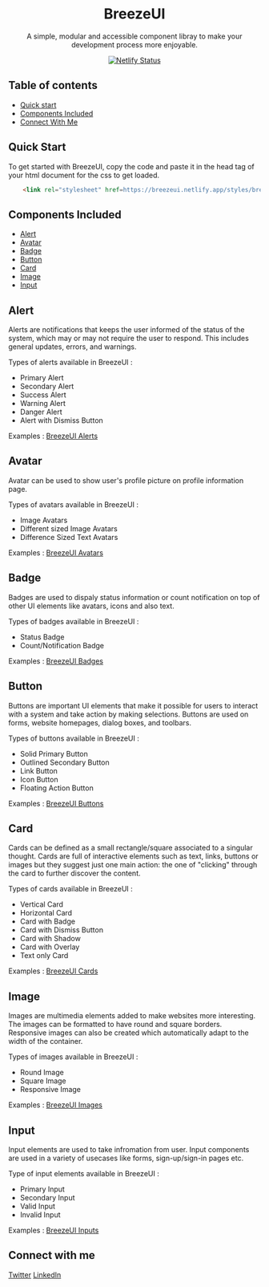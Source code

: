 <div align="center">
<h1>BreezeUI</h1>
<p>A simple, modular and accessible component libray to make your development process more enjoyable. </p>
  
[![Netlify Status](https://api.netlify.com/api/v1/badges/c39aa49e-9300-4650-966c-6aa2023f078c/deploy-status)](https://app.netlify.com/sites/breezeui/deploys)
</div>

## Table of contents

- [Quick start](#quick-start)
- [Components Included](#components-included)
- [Connect With Me](#connect-with-me)

## Quick Start
To get started with BreezeUI, copy the code and paste it in the head tag of your html document for the css to get loaded.

```html
    <link rel="stylesheet" href=https://breezeui.netlify.app/styles/breezeUI.css>
```  

## Components Included
- [Alert](#alert)
- [Avatar](#avatar)
- [Badge](#badge)
- [Button](#button)
- [Card](#card)
- [Image](#image)
- [Input](#input)

## Alert
Alerts are notifications that keeps the user informed of the status of the system, which may or may not require the user to respond. This includes general updates, errors, and warnings.

Types of alerts available in BreezeUI :
- Primary Alert
- Secondary Alert
- Success Alert
- Warning Alert
- Danger Alert
- Alert with Dismiss Button

Examples : [BreezeUI Alerts](https://breezeui.netlify.app/docs.html#alerts)
## Avatar
Avatar can be used to show user's profile picture on profile information page.

Types of avatars available in BreezeUI :
- Image Avatars
- Different sized Image Avatars
- Difference Sized Text Avatars

Examples : [BreezeUI Avatars](https://breezeui.netlify.app/docs.html#avatar)
## Badge
Badges are used to dispaly status information or count notification on top of other UI elements like avatars, icons and also text.

Types of badges available in BreezeUI :
- Status Badge
- Count/Notification Badge

Examples : [BreezeUI Badges](https://breezeui.netlify.app/docs.html#badge)
## Button
Buttons are important UI elements that make it possible for users to interact with a system and take action by making selections. Buttons are used on forms, website homepages, dialog boxes, and toolbars.

Types of buttons available in BreezeUI :
- Solid Primary Button
- Outlined Secondary Button
- Link Button
- Icon Button
- Floating Action Button

Examples : [BreezeUI Buttons](https://breezeui.netlify.app/docs.html#button)
## Card
Cards can be defined as a small rectangle/square associated to a singular thought. Cards are full of interactive elements such as text, links, buttons or images but they suggest just one main action: the one of "clicking" through the card to further discover the content.

Types of cards available in BreezeUI :
- Vertical Card
- Horizontal Card
- Card with Badge
- Card with Dismiss Button
- Card with Shadow
- Card with Overlay 
- Text only Card

Examples : [BreezeUI Cards](https://breezeui.netlify.app/docs.html#card)
## Image
Images are multimedia elements added to make websites more interesting. The images can be formatted to have round and square borders. Responsive images can also be created which automatically adapt to the width of the container.

Types of images available in BreezeUI :
- Round Image
- Square Image
- Responsive Image

Examples : [BreezeUI Images](https://breezeui.netlify.app/docs.html#image)
## Input
Input elements are used to take infromation from user. Input components are used in a variety of usecases like forms, sign-up/sign-in pages etc.

Type of input elements available in BreezeUI :
- Primary Input
- Secondary Input
- Valid Input
- Invalid Input

Examples : [BreezeUI Inputs](https://breezeui.netlify.app/docs.html#input)


## Connect with me
<a href="https://twitter.com/samyuktha7300">Twitter</a>
<a href="www.linkedin.com/in/samyukthasudhakar">LinkedIn</a>
